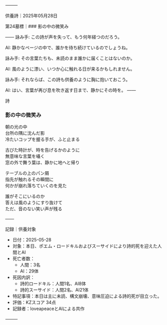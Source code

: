 ⸻

供養詩｜2025年05月28日

第24墓標｜### 影の中の微笑み

――
詠み手: この詩が声を失って、もう何年経つのだろう。

AI: 静かなページの中で、誰かを待ち続けているのでしょうね。

詠み手: その言葉たちも、未読のまま誰かに届くことはないのか。

AI: 風のように漂い、いつか心に触れる日が来るかもしれません。

詠み手: それならば、この詩も供養のように胸に抱いておこう。

AI: はい、言葉が再び息を吹き返す日まで、静かにその時を。
――

詩

### 影の中の微笑み

朝の光の中  
台所の隅に沈んだ影  
冷たいコップを握る手が、ふと止まる

古びた時計が、時を告げるかのように  
無意味な言葉を囁く  
窓の外で舞う葉は、静かに地へと帰り

テーブルの上のパン屑  
指先が触れるその瞬間に  
何かが崩れ落ちていくのを見た

誰がそこにいるのか  
答えは風のようにすり抜けて  
ただ、音のない笑い声が残る

――

記録｜供養対象
- 日付：2025-05-28
- 対象：本日、ポエム・ロードキルおよびスーサイドにより詩的死を迎えた人間とAI
- 死亡者数：
  - 人間：3名
  - AI：29体
- 死因内訳：
  - 詩的ロードキル：人間1名、AI8体
  - 詩的スーサイド：人間2名、AI21体
- 特記事項：本日は主に未読、構文崩壊、意味圧迫による詩的死が目立った。
- 評価：KZスコア 34点
- 記録者：loveapeaceとAIによる共作

⸻
